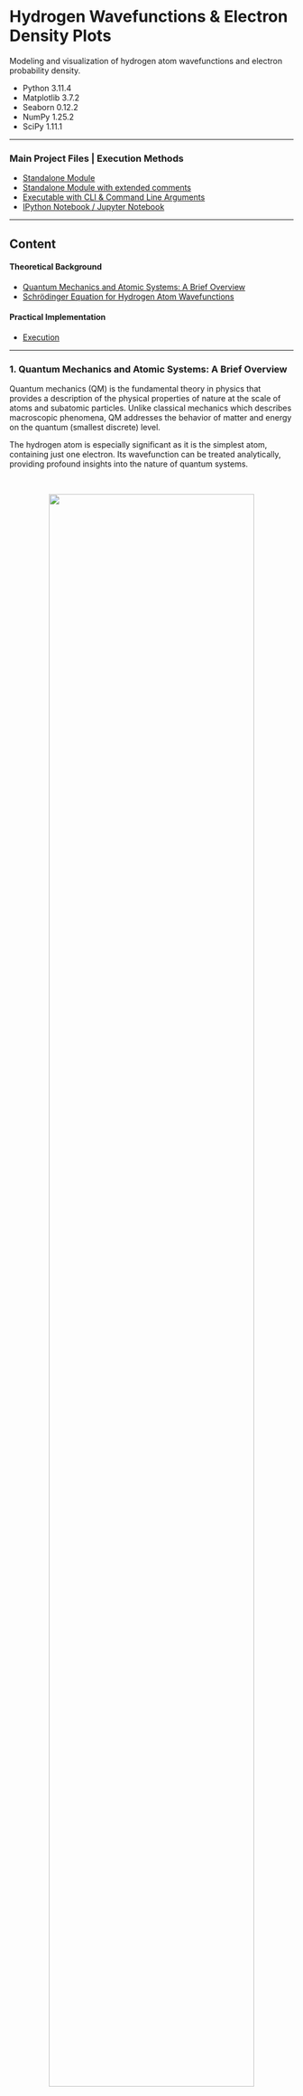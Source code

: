 # Hydrogen Wavefunctions & Electron Density Plots

Modeling and visualization of hydrogen atom wavefunctions and 
electron probability density.

* Python 3.11.4
* Matplotlib 3.7.2
* Seaborn 0.12.2
* NumPy 1.25.2
* SciPy 1.11.1

---
### Main Project Files | Execution Methods
* [Standalone Module](hydrogen_wavefunction.py)
* [Standalone Module with extended comments](hydrogen_wavefunction_annotated.py)
* [Executable with CLI & Command Line Arguments](hydrogen_wavefunction_cli.py)
* [IPython Notebook / Jupyter Notebook](hydrogen_wavefunction_notebook.ipynb)
---

## Content
#### Theoretical Background
* [Quantum Mechanics and Atomic Systems: A Brief Overview](#1-quantum-mechanics-and-atomic-systems-a-brief-overview)
* [Schrödinger Equation for Hydrogen Atom Wavefunctions](#2-schrödinger-equation-for-hydrogen-atom-wavefunctions)
  
#### Practical Implementation
* [Execution](#execution)

---

### 1. Quantum Mechanics and Atomic Systems: A Brief Overview

Quantum mechanics (QM) is the fundamental theory in physics that provides a 
description of the physical properties of nature at the scale of atoms and subatomic particles. 
Unlike classical mechanics which describes macroscopic phenomena, QM addresses the behavior 
of matter and energy on the quantum (smallest discrete) level.

The hydrogen atom is especially significant as it is the simplest atom, containing just one electron. 
Its wavefunction can be treated analytically, providing profound insights into the nature of quantum systems.

<br>

<p align='center'>
  <img src='img/hydrogen_probability_densities.png' width=85% />
</p>
<p align='center'>
    <i>Electron probability density for hydrogen atom electron orbitals shown as cross-sections</i>
</p>

---

#### 1.1 Wavefunctions

A wavefunction, often denoted as ($\psi$), represents the quantum state of a particle in a system. 
It provides information about the probability amplitude of position and momentum states of the particle. 



#### 1.2 Electron Density | Probability Density

The square magnitude of the wavefunction $|\psi|^2$, gives the probability density for 
the particle's position in space. For an electron in an atom, it describes the spatial distribution 
of the probability of locating the electron.



#### 1.3 Atomic Orbitals

Atomic orbitals are mathematical functions that describe the wave-like 
behavior of either one electron or a pair of electrons in an atom. These 
functions can be used to determine the probability of finding an 
electron in any specific region around the atom's nucleus.

<br>

<p align='center'>
    <img src='img/(3,2,1)[lt].png' width=50% />
</p>
<p align='center'>
    <i>Electron density plot showing regions of varying electron probability</i>
</p>

---

#### 1.4 Quantum Numbers

Quantum numbers are a set of numerical values that provide a complete 
description of a quantum particle's state. 
For electrons in an atom, there are typically four quantum numbers:
<br>

- Principal quantum number ($n$): `( 1 <= n )`<br>
Represents the electron's energy level and relative size of the orbital.


- Azimuthal quantum number ($l$): `( 0 <= l <= n-1 )`<br>
Relates to the shape of the atomic orbital.


- Magnetic quantum number ($m_l$): `( -l <= m <= l )`<br>
Specifies the orientation of the orbital in space.


- Spin quantum number ($m_s$): `( +1/2 or -1/2 )`<br>
Describes the electron's intrinsic spin.

<br>

> [!NOTE]
> In the hydrogen atom, or any atom with a single electron (like ionized helium, lithium, etc.), 
the electron's spin doesn't interact with anything else to affect its spatial distribution.
> 
> For our specific application with the hydrogen atom, we will focus on the first three quantum numbers. 
As the electron's spin doesn't influence the shape or 
distribution of the electron cloud.

---

### 2. Schrödinger Equation for Hydrogen Atom Wavefunctions

The Schrödinger equation serves as the foundation of quantum mechanics,
it is a differential equation that determines the wavefunctions of a quantum system. 
For the hydrogen atom, we use the following representation of the time-independent Schrödinger equation:

### $$\hat{H} \psi = E \psi$$

$H$ is the Hamiltonian operator, which represents the total energy (kinetic + potential) of the system, 
and $E$ is the total energy of the system.

Given the spherical symmetry of the hydrogen atom, we may express it in terms of 
spherical coordinates $(r, \theta, \varphi)$ instead of rectangular coordinates $(x, y, z)$.


$r$ is the radial coordinate, $\theta$ is the polar angle (relative to the vertical z-axis), 
and $\varphi$ is the azimuthal angle (relative to the x-axis).

<p align='center'>
  <img src='img/coordinate_system.png' width=38% />
</p>
<p align='center'>
    <i>Relationship between the spherical and rectangular coordinate systems</i>
</p>

The wavefunction $\psi(r, \theta, \varphi)$ can be represented as a product of radial and angular functions:

### $$\psi(r, \theta, \varphi) = R(r) Y(\theta, \varphi)$$

When the Hamiltonian is expressed in spherical coordinates, it contains both radial and angular parts.
By substituting this into the Schrödinger equation, we separate the equation into two parts: 
one that depends only on $r$ (the radial part) and another that depends on $\theta$ and $\varphi$ (the angular part).

---

#### 2.1 Radial Component

#### $$R_{n \ell}(r) = \sqrt{\left( \frac{2}{n a_0} \right)^3 \frac{(n-\ell-1)!}{2n(n+\ell)!}} e^{-\frac{r}{n a_0}} \left( \frac{2r}{n a_0} \right)^{\ell} L_{n-\ell-1}^{2\ell+1}\left(\frac{2r}{n a_0}\right)$$

The radial wavefunction gives us information about the probability
distribution of the electron as a function of distance $r$ from the 
nucleus. Its form encompasses three major terms:

- **2.1.1 Exponential Decay**: Signifies the probability decay of finding an 
electron as we move away from the nucleus. Here, $a_0$ is the Bohr 
radius which sets a characteristic scale for atomic dimensions:

### $e^{-\frac{r}{n a_0}}$

<br>

- **2.1.2 Power term**: Dictates how the probability changes with $r$. 
The azimuthal quantum number $\ell$ plays a significant role in determining 
the number of nodes in the radial distribution:

### $\left( \frac{2r}{n a_0} \right)^{\ell}$

<br>

- **2.1.3 Associated Laguerre Polynomials**: These polynomials contribute to the finer structure of the radial part, 
especially defining nodes (regions where the probability is zero):

### $L_{n-\ell-1}^{2\ell+1}\left(\frac{2r}{n a_0}\right)$

---

#### 2.2 Angular Component

#### $$Y_{\ell}^{m}(\theta, \varphi) = (-1)^m \sqrt{\frac{(2\ell+1)}{4\pi}\frac{(\ell-m)!}{(\ell+m)!}} P_{\ell}^{m}(\cos\theta) e^{im\varphi}$$

The angular wavefunction yields the spherical harmonics, which gives the angular dependence of the wavefunction in 
terms of the polar ($\theta$) and azimuthal ($\phi$) angles.

These spherical harmonics provide a detailed account of the shapes and orientations of atomic orbitals,
characterizing how electron probability distributions are spread out in space. 
It has two components:

- **2.2.1 Associated Legendre Polynomials**: These dictate the shape of the orbital in the polar ($\theta$) direction,
helping to define the characteristic shapes (s, p, d, etc.) we often associate with atomic orbitals:

### $P_{\ell}^{m}(\cos\theta)$

<br>

- **2.2.2 Exponential Azimuthal Term**: This term provides the orientation of the orbital in the azimuthal plane, as 
determined by the magnetic quantum number $m$:

### $e^{im\varphi}$

---

#### 2.3 Normalized wavefunction

The resultant normalized wavefunction for the hydrogen atom is the product of the solutions of 
the radial and angular components:

### $$\psi_{n \ell m}(r, \theta, \varphi) = R_{n \ell}(r) Y_{\ell}^{m}(\theta, \varphi)$$

<br>

To determine the probability density of the electron being in a certain location,
we integrate the square magnitude of the wavefunction over all space: $|\psi_{n \ell m}|^2$

### $$P(r, \theta, \varphi) = |\psi_{n \ell m}(r, \theta, \varphi)|^2$$

---
> Through analysis of the hydrogen atom wavefunction model, the behavior and distribution of electron density
within atomic systems becomes apparent, shedding light upon the inherent uncertainty of quantum mechanics.
---

## Implementation

### Execution

* [Standalone Module:](hydrogen_wavefunction.py)
Run in your preferred IDE or code editor.
* [Standalone Module with extended comments:](hydrogen_wavefunction_annotated.py)
Run in your preferred IDE or code editor.
* [Executable with CLI & Command Line Arguments:](hydrogen_wavefunction_cli.py)
Run directly for the CLI tool or with command line arguments.
* [IPython Notebook / Jupyter Notebook:](hydrogen_wavefunction_notebook.ipynb)
Open with Jupyter Notebook.

---

#### Command line arguments:

```
$ python hydrogen_wavefunction_cli.py --help
```

```   
usage: hydrogen_wavefunction_cli.py [-h] [--dark_theme] [--colormap COLORMAP] [n] [l] [m] [a0_scale_factor]

Hydrogen Atom - Wavefunction and Electron Density Visualization 
for specific quantum states (n, l, m).  

positional arguments:
  n                     (n) Principal quantum number (int)
  l                     (l) Azimuthal quantum number (int)
  m                     (m) Magnetic quantum number (int)
  a0_scale_factor       Bohr radius scale factor (float)

options:
  -h, --help            show this help message and exit
  --dark_theme          If set, the plot uses a dark theme
  --colormap COLORMAP   Seaborn plot colormap

```

---

#### Input args:
    $ python hydrogen_wavefunction_cli.py 3 2 1 0.3

|                 |         Argument         | Value |  Constraint   |
|:---------------:|:------------------------:|:-----:|:-------------:|
|        n        | Principal quantum number |   3   |    1 <= n     |
|        l        | Azimuthal quantum number |   2   | 0 <= l <= n-1 |
|        m        | Magnetic quantum number  |   1   | -l <= m <= l  |
| a0_scale_factor | Bohr radius scale factor |  0.3  |               |
|   dark_theme    |  Enable plot dark theme  |       |               |
|    colormap     |  Seaborn plot colormap   |       |               |

#### Output:

<p align='left'>
  <img src='img/(3,2,1)[lt].png' width=60% />
</p>

---

#### Input args:
    $ python hydrogen_wavefunction_cli.py 3 2 1 0.3 --dark_theme

|                 |         Argument         |    Value     |  Constraint   |
|:---------------:|:------------------------:|:------------:|:-------------:|
|        n        | Principal quantum number |      3       |    1 <= n     |
|        l        | Azimuthal quantum number |      2       | 0 <= l <= n-1 |
|        m        | Magnetic quantum number  |      1       | -l <= m <= l  |
| a0_scale_factor | Bohr radius scale factor |     0.3      |               |
|   dark_theme    |  Enable plot dark theme  | --dark_theme |               |
|    colormap     |  Seaborn plot colormap   |              |               |

#### Output:

<p align='left'>
  <img src='img/(3,2,1)[dt].png' width=60% />
</p>

---

#### Input args:
    $ python hydrogen_wavefunction_cli.py 4 3 0 0.2 --colormap "magma"

|                 |         Argument         |  Value  |  Constraint   |
|:---------------:|:------------------------:|:-------:|:-------------:|
|        n        | Principal quantum number |    4    |    1 <= n     |
|        l        | Azimuthal quantum number |    3    | 0 <= l <= n-1 |
|        m        | Magnetic quantum number  |    0    | -l <= m <= l  |
| a0_scale_factor | Bohr radius scale factor |   0.2   |               |
|   dark_theme    |  Enable plot dark theme  |         |               |
|    colormap     |  Seaborn plot colormap   | "magma" |               |

#### Output:

<p align='left'>
  <img src='img/(4,3,0)[lt].png' width=60% />
</p>

---

#### Input args:
    $ python hydrogen_wavefunction_cli.py 4 3 0 0.2 --dark_theme --colormap "magma"

|                 |         Argument         |    Value     |  Constraint   |
|:---------------:|:------------------------:|:------------:|:-------------:|
|        n        | Principal quantum number |      4       |    1 <= n     |
|        l        | Azimuthal quantum number |      3       | 0 <= l <= n-1 |
|        m        | Magnetic quantum number  |      0       | -l <= m <= l  |
| a0_scale_factor | Bohr radius scale factor |     0.2      |               |
|   dark_theme    |  Enable plot dark theme  | --dark_theme |               |
|    colormap     |  Seaborn plot colormap   |   "magma"    |               |

#### Output:

<p align='left'>
  <img src='img/(4,3,0)[dt].png' width=60% />
</p>

---

#### Input args:
    $ python hydrogen_wavefunction_cli.py 4 3 1 0.2 --dark_theme --colormap "mako"

|                 |         Argument         |    Value     |  Constraint   |
|:---------------:|:------------------------:|:------------:|:-------------:|
|        n        | Principal quantum number |      4       |    1 <= n     |
|        l        | Azimuthal quantum number |      3       | 0 <= l <= n-1 |
|        m        | Magnetic quantum number  |      1       | -l <= m <= l  |
| a0_scale_factor | Bohr radius scale factor |     0.2      |               |
|   dark_theme    |  Enable plot dark theme  | --dark_theme |               |
|    colormap     |  Seaborn plot colormap   |    "mako"    |               |

#### Output:

<p align='left'>
  <img src='img/(4,3,1)[dt].png' width=60% />
</p>

---

#### Input args:
    $ python hydrogen_wavefunction_cli.py 9 6 1 0.04 --dark_theme --colormap "mako"

|                 |         Argument         |    Value     |  Constraint   |
|:---------------:|:------------------------:|:------------:|:-------------:|
|        n        | Principal quantum number |      9       |    1 <= n     |
|        l        | Azimuthal quantum number |      6       | 0 <= l <= n-1 |
|        m        | Magnetic quantum number  |      1       | -l <= m <= l  |
| a0_scale_factor | Bohr radius scale factor |     0.04     |               |
|   dark_theme    |  Enable plot dark theme  | --dark_theme |               |
|    colormap     |  Seaborn plot colormap   |    "mako"    |               |

#### Output:

<p align='left'>
  <img src='img/(9,6,1)[dt].png' width=60% />
</p>

---

#### Input args:
    $ python hydrogen_wavefunction_cli.py 20 10 5 0.01 --dark_theme --colormap "mako"

|                 |         Argument         |    Value     |  Constraint   |
|:---------------:|:------------------------:|:------------:|:-------------:|
|        n        | Principal quantum number |      20      |    1 <= n     |
|        l        | Azimuthal quantum number |      10      | 0 <= l <= n-1 |
|        m        | Magnetic quantum number  |      5       | -l <= m <= l  |
| a0_scale_factor | Bohr radius scale factor |     0.01     |               |
|   dark_theme    |  Enable plot dark theme  | --dark_theme |               |
|    colormap     |  Seaborn plot colormap   |    "mako"    |               |

#### Output:

<p align='left'>
  <img src='img/(20,10,5)[dt].png' width=60% />
</p>

---
